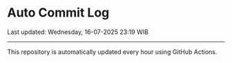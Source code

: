 # Auto Commit Log

Last updated: Wednesday, 16-07-2025 23:19 WIB

---

This repository is automatically updated every hour using GitHub Actions.
